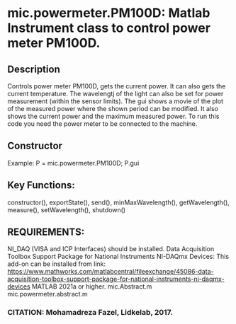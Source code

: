 # mic.powermeter.PM100D: Matlab Instrument class to control power meter PM100D.

## Description
Controls power meter PM100D, gets the current power. It can also gets
the current temperature. The wavelengtj of the light can also be
set for power measurement (within the sensor limits). The gui shows
a movie of the plot of the
measured power where the shown period can be modified. It also shows
the current power and the maximum measured power. To run this code
you need the power meter to be connected to the machine.

## Constructor
Example: P = mic.powermeter.PM100D; P.gui

## Key Functions:
constructor(), exportState(), send(), minMaxWavelength(), getWavelength(), measure(), setWavelength(), shutdown()

## REQUIREMENTS:
NI_DAQ  (VISA and ICP Interfaces) should be installed.
Data Acquisition Toolbox Support Package for National Instruments
NI-DAQmx Devices: This add-on can be installed from link:
https://www.mathworks.com/matlabcentral/fileexchange/45086-data-acquisition-toolbox-support-package-for-national-instruments-ni-daqmx-devices
MATLAB 2021a or higher.
mic.Abstract.m
mic.powermeter.abstract.m

### CITATION: Mohamadreza Fazel, Lidkelab, 2017.

